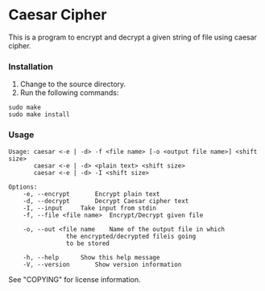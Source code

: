 # Caesar Cipher
This is a program to encrypt and decrypt a given string of file using caesar cipher.

### Installation

<ol>
	<li>Change to the source directory.</li>
	<li>Run the following commands:</li>
</ol>

```
sudo make
sudo make install
```
### Usage

```
Usage: caesar <-e | -d> -f <file name> [-o <output file name>] <shift size>
       caesar <-e | -d> <plain text> <shift size>
       caesar <-e | -d> -I <shift size>

Options:
	-e, --encrypt		Encrypt plain text
	-d, --decrypt		Decrypt Caesar cipher text
	-I, --input		Take input from stdin
	-f, --file <file name>	Encrypt/Decrypt given file

	-o, --out <file name	Name of the output file in which
				the encrypted/decrypted fileis going
				to be stored

	-h, --help		Show this help message
	-V, --version		Show version information
```

See "COPYING" for license information.
